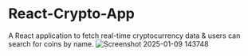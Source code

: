 # React-Crypto-App
A React application to fetch real-time cryptocurrency data & users can search for coins by name.
![Screenshot 2025-01-09 143748](https://github.com/user-attachments/assets/52250aba-0951-4dec-9e4b-eba9fd81796d)
